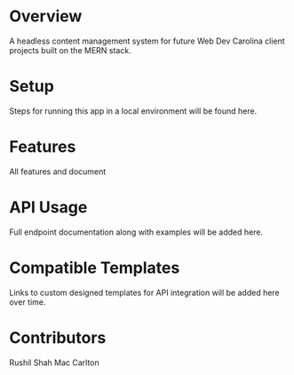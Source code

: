 # Overview
A headless content management system for future Web Dev Carolina client projects built on the MERN stack.

# Setup
Steps for running this app in a local environment will be found here.

# Features
All features and document 

# API Usage
Full endpoint documentation along with examples will be added here.

# Compatible Templates
Links to custom designed templates for API integration will be added here over time.

# Contributors 
Rushil Shah
Mac Carlton
